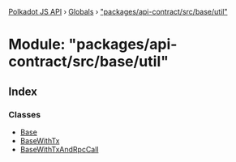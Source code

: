 [Polkadot JS API](../README.md) › [Globals](../globals.md) › ["packages/api-contract/src/base/util"](_packages_api_contract_src_base_util_.md)

# Module: "packages/api-contract/src/base/util"

## Index

### Classes

* [Base](../classes/_packages_api_contract_src_base_util_.base.md)
* [BaseWithTx](../classes/_packages_api_contract_src_base_util_.basewithtx.md)
* [BaseWithTxAndRpcCall](../classes/_packages_api_contract_src_base_util_.basewithtxandrpccall.md)

